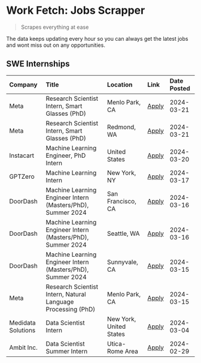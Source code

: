 # Work Fetch: Jobs Scrapper
> Scrapes everything at ease

The data keeps updating every hour so you can always get the latest jobs and wont miss out on any opportunities.

## SWE Internships
<!--START_SECTION:workfetch-->
| Company            | Title                                                        | Location                | Link                                                                                                                                                                                                                                                                   | Date Posted   |
|:-------------------|:-------------------------------------------------------------|:------------------------|:-----------------------------------------------------------------------------------------------------------------------------------------------------------------------------------------------------------------------------------------------------------------------|:--------------|
| Meta               | Research Scientist Intern, Smart Glasses (PhD)               | Menlo Park, CA          | [Apply](https://www.linkedin.com/jobs/view/research-scientist-intern-smart-glasses-phd-at-meta-3811308332?refId=45ZEFbvdfheRIgTozhwrLQ%3D%3D&trackingId=IVsJve1FMqzb0BJk%2BlnBLw%3D%3D&position=13&pageNum=0&trk=public_jobs_jserp-result_search-card)                 | 2024-03-21    |
| Meta               | Research Scientist Intern, Smart Glasses (PhD)               | Redmond, WA             | [Apply](https://www.linkedin.com/jobs/view/research-scientist-intern-smart-glasses-phd-at-meta-3811304794?refId=45ZEFbvdfheRIgTozhwrLQ%3D%3D&trackingId=4HrEbdZDO4vErNYSHXZzuQ%3D%3D&position=14&pageNum=0&trk=public_jobs_jserp-result_search-card)                   | 2024-03-21    |
| Instacart          | Machine Learning Engineer, PhD Intern                        | United States           | [Apply](https://www.linkedin.com/jobs/view/machine-learning-engineer-phd-intern-at-instacart-3815634369?refId=45ZEFbvdfheRIgTozhwrLQ%3D%3D&trackingId=j32tt3lRtH6KQJHo5oU9tw%3D%3D&position=5&pageNum=0&trk=public_jobs_jserp-result_search-card)                      | 2024-03-20    |
| GPTZero            | Machine Learning Intern                                      | New York, NY            | [Apply](https://www.linkedin.com/jobs/view/machine-learning-intern-at-gptzero-3860723963?refId=45ZEFbvdfheRIgTozhwrLQ%3D%3D&trackingId=FQ2p%2B7Fa9PgGIdPSgU%2F9Pg%3D%3D&position=9&pageNum=0&trk=public_jobs_jserp-result_search-card)                                 | 2024-03-17    |
| DoorDash           | Machine Learning Engineer Intern (Masters/PhD), Summer 2024  | San Francisco, CA       | [Apply](https://www.linkedin.com/jobs/view/machine-learning-engineer-intern-masters-phd-summer-2024-at-doordash-3736457737?refId=45ZEFbvdfheRIgTozhwrLQ%3D%3D&trackingId=N0%2B2YggLyjnoF0FwbspzuA%3D%3D&position=3&pageNum=0&trk=public_jobs_jserp-result_search-card) | 2024-03-16    |
| DoorDash           | Machine Learning Engineer Intern (Masters/PhD), Summer 2024  | Seattle, WA             | [Apply](https://www.linkedin.com/jobs/view/machine-learning-engineer-intern-masters-phd-summer-2024-at-doordash-3736455966?refId=45ZEFbvdfheRIgTozhwrLQ%3D%3D&trackingId=735BWgvQHXHSPOtTrBfWhQ%3D%3D&position=4&pageNum=0&trk=public_jobs_jserp-result_search-card)   | 2024-03-16    |
| DoorDash           | Machine Learning Engineer Intern (Masters/PhD), Summer 2024  | Sunnyvale, CA           | [Apply](https://www.linkedin.com/jobs/view/machine-learning-engineer-intern-masters-phd-summer-2024-at-doordash-3736454973?refId=45ZEFbvdfheRIgTozhwrLQ%3D%3D&trackingId=nDEny2ISOV2bCNRAZ5DPCQ%3D%3D&position=2&pageNum=0&trk=public_jobs_jserp-result_search-card)   | 2024-03-15    |
| Meta               | Research Scientist Intern, Natural Language Processing (PhD) | Menlo Park, CA          | [Apply](https://www.linkedin.com/jobs/view/research-scientist-intern-natural-language-processing-phd-at-meta-3858718375?refId=45ZEFbvdfheRIgTozhwrLQ%3D%3D&trackingId=FyWYg4BfJuwgnrQz5NVkXA%3D%3D&position=12&pageNum=0&trk=public_jobs_jserp-result_search-card)     | 2024-03-15    |
| Medidata Solutions | Data Scientist Intern                                        | New York, United States | [Apply](https://www.linkedin.com/jobs/view/data-scientist-intern-at-medidata-solutions-3810253704?refId=45ZEFbvdfheRIgTozhwrLQ%3D%3D&trackingId=ThojYaYX%2B7Gy4HVLBVjoCQ%3D%3D&position=10&pageNum=0&trk=public_jobs_jserp-result_search-card)                         | 2024-03-04    |
| Ambit Inc.         | Data Scientist Summer Intern                                 | Utica-Rome Area         | [Apply](https://www.linkedin.com/jobs/view/data-scientist-summer-intern-at-ambit-inc-3843121918?refId=45ZEFbvdfheRIgTozhwrLQ%3D%3D&trackingId=NLw8NVFqfVEx8QbIYc%2B2%2Fw%3D%3D&position=11&pageNum=0&trk=public_jobs_jserp-result_search-card)                         | 2024-02-29    |
<!--END_SECTION:workfetch-->
